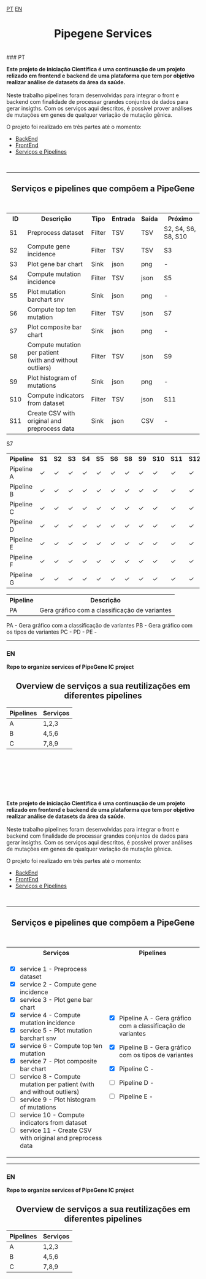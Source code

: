 
[PT](#pt)
[EN](#en)
<h1 align="center"> Pipegene Services</h1><br>
### PT <br>




**Este projeto de iniciação Científica é uma continuação de um projeto relizado em frontend e backend de uma plataforma que tem por objetivo realizar análise de datasets da área da saúde.** <br><br>
Neste trabalho pipelines foram desenvolvidas para integrar o front e backend com finalidade de processar grandes conjuntos de dados para gerar insigths. Com os serviços aqui descritos, é possível prover análises de mutações em genes de qualquer variação de mutação gênica.


O projeto foi realizado em três partes até o momento:
- [BackEnd](https://github.com/viniciuslsilva/ifsp-prj-pipegene)
- [FrontEnd](https://github.com/LucasGTeixeira/pipegene-frontend)
- [Serviços e Pipelines](https://github.com/lucas-ifsp/pipegene-services)
<br>

 ---

<h2 align="center"> Serviços e pipelines que compõem a PipeGene</h2><br>
<table align="center">
  <tr>
    <th>ID</th>
    <th> Descrição </th>
    <th>Tipo</th>
    <th>Entrada</th>
    <th>Saída</th>
    <th>Próximo</th>
  </tr>
  <tr>
    <td> S1 </td>
    <td> Preprocess dataset </td>
    <td> Filter </td>
    <td> TSV </td>
    <td> TSV </td>
    <td> S2, S4, S6, S8, S10 </td>
  </tr>
   <tr>
    <td> S2 </td>
    <td> Compute gene incidence </td>
    <td> Filter </td>
    <td> TSV </td>
    <td> TSV </td>
    <td> S3 </td>
  </tr>
   <tr>
    <td> S3 </td>
    <td> Plot gene bar chart </td>
    <td> Sink </td>
    <td> json </td>
    <td> png </td>
    <td> - </td>
  </tr>
   <tr>
    <td> S4 </td>
    <td> Compute mutation incidence</td>
    <td> Filter </td>
    <td> TSV </td>
    <td> json </td>
    <td> S5 </td>
  </tr>
   <tr>
    <td> S5 </td>
    <td> Plot mutation barchart snv </td>
    <td> Sink </td>
    <td> json </td>
    <td> png </td>
    <td> - </td>
  </tr>  
   <tr>
    <td> S6 </td>
    <td> Compute top ten mutation </td>
    <td> Filter </td>
    <td> TSV </td>
    <td> json </td>
    <td> S7 </td>
  </tr>
   <tr>
    <td> S7 </td>
    <td> Plot composite bar chart </td>
    <td> Sink </td>
    <td> json </td>
    <td> png </td>
    <td> - </td>
  </tr>
    <tr>
    <td> S8 </td>
    <td> Compute mutation per patient <br> (with and without outliers) </td>
    <td> Filter </td>
    <td> TSV </td>
    <td> json </td>
    <td> S9 </td>
  </tr>
    <tr>
    <td> S9 </td>
    <td> Plot histogram of mutations </td>
    <td> Sink </td>
    <td> json </td>
    <td> png </td>
    <td> - </td>
  </tr>
    <tr>
    <td> S10 </td>
    <td> Compute indicators from dataset  </td>
    <td> Filter </td>
    <td> TSV </td>
    <td> json </td>
    <td> S11 </td>
  </tr>
    <tr>
    <td> S11 </td>
    <td> Create CSV with original and preprocess data </td>
    <td> Sink </td>
    <td> json </td>
    <td> CSV </td>
    <td> - </td>
  </tr> 
</table>


<table>
 
  <tr>
    <th>Pipeline</th>
    <th> S1 </th>
    <th> S2 </th>
    <th> S3 </th>
    <th> S4 </th>
    <th> S5 </th>
    <th> S6 </th
    <th> S7 </th>
    <th> S8 </th>
    <th> S9 </th>
    <th> S10 </th>
    <th> S11 </th>
    <th> S12 </th>
  </tr>
  <tr>
   <td> Pipeline A </td>
   <td> ✓  </td>
   <td> ✓  </td>
   <td> ✓  </td>
   <td> ✓  </td>
   <td> ✓  </td>
   <td> ✓  </td>
   <td> ✓  </td>
   <td> ✓  </td>
   <td> ✓  </td>
   <td> ✓  </td>
   <td> ✓  </td>
   <td> ✓  </td>
  </tr>
    <tr>
   <td> Pipeline B </td>
   <td> ✓  </td>
   <td> ✓  </td>
   <td> ✓  </td>
   <td> ✓  </td>
   <td> ✓  </td>
   <td> ✓  </td>
   <td> ✓  </td>
   <td> ✓  </td>
   <td> ✓  </td>
   <td> ✓  </td>
   <td> ✓  </td>
     <td> ✓  </td>
  </tr>
    <tr>
   <td> Pipeline C </td>
   <td> ✓  </td>
   <td> ✓  </td>
   <td> ✓  </td>
   <td> ✓  </td>
   <td> ✓  </td>
   <td> ✓  </td>
   <td> ✓  </td>
   <td> ✓  </td>
   <td> ✓  </td>
   <td> ✓  </td>
   <td> ✓  </td>
     <td> ✓  </td>
  </tr>
    <tr>
   <td> Pipeline D </td>
   <td> ✓  </td>
   <td> ✓  </td>
   <td> ✓  </td>
   <td> ✓  </td>
   <td> ✓  </td>
   <td> ✓  </td>
   <td> ✓  </td>
   <td> ✓  </td>
   <td> ✓  </td>
   <td> ✓  </td>
   <td> ✓  </td>
     <td> ✓  </td>
  </tr>
    <tr>
   <td> Pipeline E </td>
   <td> ✓  </td>
   <td> ✓  </td>
   <td> ✓  </td>
   <td> ✓  </td>
   <td> ✓  </td>
   <td> ✓  </td>
   <td> ✓  </td>
   <td> ✓  </td>
   <td> ✓  </td>
   <td> ✓  </td>
   <td> ✓  </td>
     <td> ✓  </td>
  </tr>
    <tr>
   <td> Pipeline F </td>
   <td> ✓  </td>
   <td> ✓  </td>
   <td> ✓  </td>
   <td> ✓  </td>
   <td> ✓  </td>
   <td> ✓  </td>
   <td> ✓  </td>
   <td> ✓  </td>
   <td> ✓  </td>
   <td> ✓  </td>
   <td> ✓  </td>
     <td> ✓  </td>
  </tr>
    <tr>
   <td> Pipeline G </td>
   <td> ✓  </td>
   <td> ✓  </td>
   <td> ✓  </td>
   <td> ✓  </td>
   <td> ✓  </td>
   <td> ✓  </td>
   <td> ✓  </td>
   <td> ✓  </td>
   <td> ✓  </td>
   <td> ✓  </td>
   <td> ✓  </td>
     <td> ✓  </td>
  </tr>
  
</table>

<table>
  <tr>
    <th>Pipeline</th>
    <th> Descrição </th>
  </tr>
  <tr>
  <td> PA </td>
   <td> Gera gráfico com a classificação de variantes </td>
  </tr>

</table>

PA - Gera gráfico com a classificação de variantes 
PB - Gera gráfico com os tipos de variantes 
PC - 
PD -
PE - 
    

 ---
###  EN


**Repo to organize services of PipeGene IC project** <br>
<h2 align="center">  Overview de serviços a sua reutilizações em diferentes pipelines </h2>

| Pipelines | Serviços |
|-----------|----------|
| A         |  1,2,3   | 
| B         |  4,5,6   |
| C         |  7,8,9   |





<br><br><br><br><br><br>





















**Este projeto de iniciação Científica é uma continuação de um projeto relizado em frontend e backend de uma plataforma que tem por objetivo realizar análise de datasets da área da saúde.** <br><br>
Neste trabalho pipelines foram desenvolvidas para integrar o front e backend com finalidade de processar grandes conjuntos de dados para gerar insigths. Com os serviços aqui descritos, é possível prover análises de mutações em genes de qualquer variação de mutação gênica.


O projeto foi realizado em três partes até o momento:
- [BackEnd](https://github.com/viniciuslsilva/ifsp-prj-pipegene)
- [FrontEnd](https://github.com/LucasGTeixeira/pipegene-frontend)
- [Serviços e Pipelines](https://github.com/lucas-ifsp/pipegene-services)
<br>

 ---

<h2 align="center"> Serviços e pipelines que compõem a PipeGene</h2><br>
<table align="center">
  <tr>
    <th> Serviços </th>
    <th>Pipelines</th>
  </tr>
  <tr>
  <td>
    
- [x] service 1  - Preprocess dataset
- [x] service 2  - Compute gene incidence
- [x] service 3  - Plot gene bar chart
- [x] service 4  - Compute mutation incidence
- [x] service 5  - Plot mutation barchart snv
- [x] service 6  - Compute top ten mutation
- [x] service 7  - Plot composite bar chart
- [ ] service 8  - Compute mutation per patient (with and without outliers)
- [ ] service 9  - Plot histogram of mutations
- [ ] service 10 - Compute indicators from dataset
- [ ] service 11 - Create CSV with original and preprocess data
    
</td>
  <td>

- [x] Pipeline A - Gera gráfico com a classificação de variantes 
- [x] Pipeline B - Gera gráfico com os tipos de variantes 
- [x] Pipeline C - 
- [ ] Pipeline D -
- [ ] Pipeline E - 
    
  </pre>
  </td>
</tr>
</table>


 ---
###  EN


**Repo to organize services of PipeGene IC project** <br>
<h2 align="center">  Overview de serviços a sua reutilizações em diferentes pipelines </h2>

| Pipelines | Serviços |
|-----------|----------|
| A         |  1,2,3   | 
| B         |  4,5,6   |
| C         |  7,8,9   |


